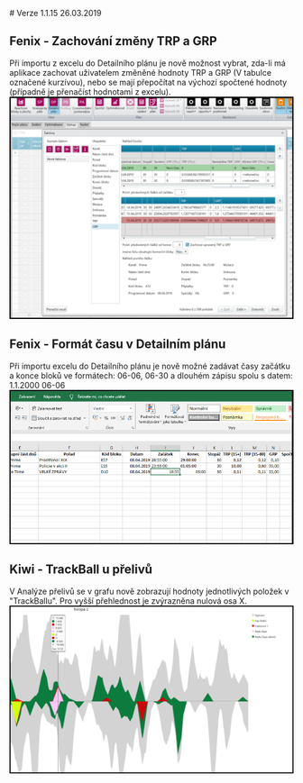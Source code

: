 ﻿﻿# Verze 1.1.15
26.03.2019

## Fenix - Zachování změny TRP a GRP
Při importu z excelu do Detailního plánu je nově možnost vybrat, zda-li má aplikace zachovat uživatelem změněné hodnoty TRP a GRP (V tabulce označené kurzívou), nebo se mají přepočítat na výchozí spočtené hodnoty (případně je přenačíst hodnotami z excelu).
![trp_grp](../data/trp_grp.png "trp_grp")

## Fenix - Formát času v Detailním plánu
Při importu excelu do Detailního plánu je nově možné zadávat časy začátku a konce bloků ve formátech: 06-06, 06-30 a dlouhém zápisu spolu s datem: 1.1.2000 06-06
![casy](../data/casy.png "casy")

## Kiwi - TrackBall u přelivů
V Analýze přelivů se v grafu nově zobrazují hodnoty jednotlivých položek v "TrackBallu". Pro vyšší přehlednost je zvýrazněna nulová osa X.
![prelivy](../data/prelivy.png "prelivy")
